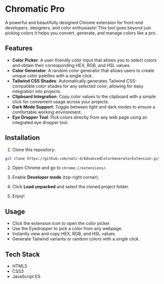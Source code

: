 # Chromatic Pro

A powerful and beautifully designed Chrome extension for front-end developers, designers, and color enthusiasts! This tool goes beyond just picking colors it
helps you convert, generate, and manage colors like a pro.

## Features

- **Color Picker**: A user-friendly color input that allows you to select colors and obtain their corresponding HEX, RGB, and HSL values.
- **Color Generator**: A random color generator that allows users to create unique color palettes with a single click.
- **Tailwind CSS Shades**: Automatically generates Tailwind CSS-compatible color shades for any selected color, allowing for easy integration into projects.
- **Clipboard Integration**: Copy color values to the clipboard with a simple click for convenient usage across your projects.
- **Dark Mode Support**: Toggle between light and dark modes to ensure a comfortable working environment.
- **Eye Dropper Tool**: Pick colors directly from any web page using an integrated eye dropper tool.


## Installation

1. Clone this repository:

```bash
git clone https://github.com/nati-d/AdvancedColorGeneratorExtension.git
```

2. Open Chrome and go to `chrome://extensions/`.

3. Enable **Developer mode** (top-right corner).

4. Click **Load unpacked** and select the cloned project folder.

5. Enjoy!

## Usage

-   Click the extension icon to open the color picker.
-   Use the Eyedropper to pick a color from any webpage.
-   Instantly view and copy HEX, RGB, and HSL values.
-   Generate Tailwind variants or random colors with a single click.

## Tech Stack

-   HTML5
-   CSS3 
-   JavaScript ES
